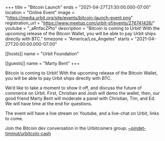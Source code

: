 +++
title = "Bitcoin Launch"
ends = "2021-04-27T21:30:00.000-07:00"
location = "Online Event"
image = "https://media.urbit.org/site/events/bitcoin-launch-event.png"
registration_url = "https://www.meetup.com/urbit-sf/events/276741426/"
youtube = "_aRnfacZPto"
description = "Bitcoin is coming to Urbit! With the upcoming release of the Bitcoin Wallet, you will be able to pay Urbit ships directly with BTC."
timezone = "America/Los_Angeles"
starts = "2021-04-27T20:00:00.000-07:00"

[[hosts]]
name = "Urbit Foundation"

[[guests]]
name = "Marty Bent"
+++

Bitcoin is coming to Urbit! With the upcoming release of the Bitcoin Wallet, you will be able to pay Urbit ships directly with BTC.

We’d like to take a moment to show it off, and discuss the future of commerce on Urbit. First, Christian and Josh will demo the wallet, then, our good friend Marty Bent will moderate a panel with Christian, Tim, and Ed. We will have time at the end for questions.

The event will have a live stream on Youtube, and a live-chat on Urbit, links to come.

Join the Bitcoin dev conversation in the Urbitcoiners group: [~pindet-timmut/urbitcoin-cash](web+urbitgraph://group/~pindet-timmut/urbitcoin-cash)
